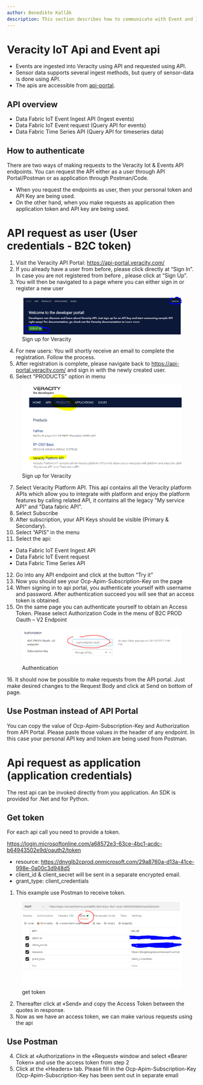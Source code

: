 ```yaml
---
author: Benedikte Kallåk
description: This section describes how to communicate with Event and IoT Apis
---
```


# Veracity IoT Api and Event api

- Events are ingested into Veracity using API and requested using API. 
- Sensor data supports several ingest methods, but query of sensor-data is done using API.
- The apis are accessible from [api-portal](https://api-portal.veracity.com/). 


## API overview
 - Data Fabric IoT Event Ingest API (Ingest events)
 - Data Fabric IoT Event request (Query API for events)
 - Data Fabric Time Series API  (Query API for timeseries data)

 
## How to authenticate
There are two ways of making requests to the Veracity Iot & Events API endpoints. You can request the API 
either as a user through API Portal/Postman or as application through Postman/Code. 
- When you request the endpoints as user, then your personal token and API Key are being used. 
- On the other hand, when you make requests as application then application token and API key are being used.



# API request as user (User credentials - B2C token)

1. Visit the Veracity API Portal: https://api-portal.veracity.com/
2. If you already have a user from before, please click directly at “Sign In”. In case you are not registered from before , please click at “Sign Up”.
3. You will then be navigated to a page where you can either sign in or register a new user

<figure>
	<img src="assets/signup.png"/>
	<figcaption>Sign up for Veracity</figcaption>
</figure>


4. For new users: You will shortly receive an email to complete the registration. Follow the process.
5. After registration is complete, please navigate back to https://api-portal.veracity.com/ and sign in with the newly created user.
6. Select "PRODUCTS" option in menu 

<figure>
	<img src="assets/products.png"/>
	<figcaption>Sign up for Veracity</figcaption>
</figure>

7. Select Veracity Platform API. This api contains all the Veracity platform APIs which allow you to integrate with platform and enjoy the platform features by calling related API, it contains all the legacy "My service API" and "Data fabric API".
8. Select Subscribe
9. After subscription, your API Keys should be visible (Primary & Secondary).
10. Select “APIS” in the menu
11. Select the api:
 - Data Fabric IoT Event Ingest API
 - Data Fabric IoT Event request
 - Data Fabric Time Series API
12. Go into any API endpoint and click at the button “Try it”
13. Now you should see your Ocp-Apim-Subscription-Key on the page
14. When signing in to api portal, you authenticate yourself with username and password. After authentication succeed you 
will see that an access token is obtained. 
15. On the same page you can authenticate yourself to obtain an Access Token. Please select
Authorization Code in the menu of B2C PROD Oauth – V2 Endpoint
<figure>
	<img src="assets/authentication.png"/>
	<figcaption>Authentication</figcaption>
</figure>
16. It should now be possible to make requests from the API portal. Just make desired 
changes to the Request Body and click at Send on bottom of page. 
 

## Use Postman instead of API Portal

You can copy the value of Ocp-Apim-Subscription-Key and Authorization from API Portal. 
Please paste those values in the header of any endpoint. In this case your personal API key and token
are being used from Postman.

# Api request as application (application credentials)
The rest api can be invoked directly from you application. An SDK is provided for .Net and for Python.


## Get token
For each api call you need to provide a token.

https://login.microsoftonline.com/a68572e3-63ce-4bc1-acdc-b64943502e9d/oauth2/token

- resource: https://dnvglb2cprod.onmicrosoft.com/29a8760a-d13a-41ce-998e-0a00c3d948d5
- client_id & client_secret will be sent in a separate encrypted email.
- grant_type: client_credentials

1. This example use Postman to receive token.

<figure>
	<img src="assets/token.png"/>
	<figcaption>get token</figcaption>
</figure>

2. Thereafter click at «Send» and copy the Access Token between the quotes in response.
3. Now as we have an access token, we can make various requests using the api

## Use Postman

4. Click at «Authorization» in the «Request» window and select «Bearer Token» and use the access token from step 2
5. Click at the «Headers» tab. Please fill in the Ocp-Apim-Subscription-Key (Ocp-Apim-Subscription-Key has been sent out in separate email 

